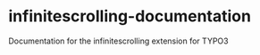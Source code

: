 infinitescrolling-documentation
===============================

Documentation for the infinitescrolling extension for TYPO3